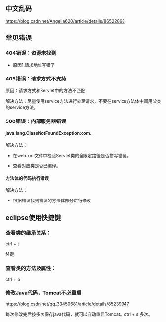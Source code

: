 ## 中文乱码

https://blog.csdn.net/Angelia620/article/details/86522898



## 常见错误

### 404错误：资源未找到

-   原因1.请求地址写错了

### 405错误：请求方式不支持

原因：请求方式和Servlet中的方法不匹配

解决方法：尽量使用service方法进行处理请求，不要在service方法体中调用父类的service方法。

### 500错误：内部服务器错误

#### java.lang.ClassNotFoundException:com.

解决方法：

-   在web.xml文件中检验Servlet类的全限定路径是否拼写错误。

-   查看对应类是否已编译。

#### 方法体的代码执行错误

解决方法：

-   根据错误找到错误的方法体部分进行修改





## eclipse使用快捷键

### 查看类的继承关系：

ctrl + t

f4键

### 查看类的方法及属性：

ctrl + o

### 修改Java代码，Tomcat不必重启

https://blog.csdn.net/qq_33450681/article/details/85239947

每次修改完后按多次保存java代码，就可以自动重启Tomcat。ctrl + s 多次。

